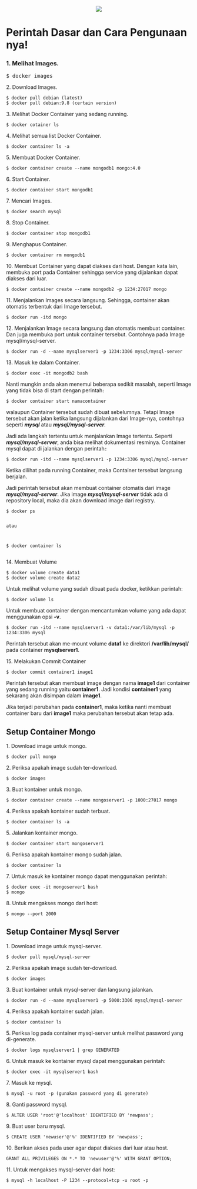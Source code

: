 <p align="center"><img src="https://drive.google.com/uc?export=view&id=1B2skhoyxRxEG60l5DMdkfjHKOCBFRllZ"></p>

# Perintah Dasar dan Cara Pengunaan nya!
### 1. Melihat Images.
<pre>$ docker images</code></pre>

<p>2. Download Images.</p>
<pre class="wp-block-code"><code class="">$ docker pull debian (latest)
$ docker pull debian:9.8 (certain version)</code></pre>

<p>3. Melihat Docker Container yang sedang running.</p>
<pre class="wp-block-code"><code class="">$ docker cotainer ls</code></pre>

<p>4. Melihat semua list Docker Container.</p>
<pre class="wp-block-code"><code class="">$ docker container ls -a</code></pre>

<p>5. Membuat Docker Container.</p>
<pre class="wp-block-code"><code class="">$ docker container create --name mongodb1 mongo:4.0</code></pre>

<p>6. Start Container.</p>
<pre class="wp-block-code"><code class="">$ docker container start mongodb1</code></pre>

<p>7. Mencari Images.</p>
<pre class="wp-block-code"><code class="">$ docker search mysql</code></pre>

<p>8. Stop Container.</p>
<pre class="wp-block-code"><code class="">$ docker container stop mongodb1</code></pre>

<p>9. Menghapus Container.</p>
<pre class="wp-block-code"><code class="">$ docker container rm mongodb1</code></pre>

<p>10. Membuat Container yang dapat diakses dari host. Dengan kata lain, membuka port pada Container sehingga service yang dijalankan dapat diakses dari luar.</p>
<pre class="wp-block-code"><code class="">$ docker container create --name mongodb2 -p 1234:27017 mongo</code></pre>

<p>11. Menjalankan Images secara langsung. Sehingga, container akan otomatis terbentuk dari Image tersebut.</p>
<pre class="wp-block-code"><code class="">$ docker run -itd mongo</code></pre>

<p>12. Menjalankan Image secara langsung dan otomatis membuat container. Dan juga membuka port untuk container tersebut. Contohnya pada Image mysql/mysql-server.</p>
<pre class="wp-block-code"><code class="">$ docker run -d --name mysqlserver1 -p 1234:3306 mysql/mysql-server</code></pre>

<p>13. Masuk ke dalam Container.</p>
<pre class="wp-block-code"><code class="">$ docker exec -it mongodb2 bash</code></pre>
<p>Nanti mungkin anda akan menemui beberapa sedikit masalah, seperti Image yang tidak bisa di start dengan perintah<code>:</code></p>
<pre class="wp-block-code"><code class="">$ docker container start namacontainer</code></pre>

<p>walaupun Container tersebut sudah dibuat sebelumnya. Tetapi Image tersebut akan jalan ketika langsung dijalankan dari Image-nya, contohnya seperti <strong><em>mysql</em></strong> atau <strong><em>mysql/mysql-server</em></strong>. </p>

<p>Jadi ada langkah tertentu untuk menjalankan Image tertentu. Seperti <strong><em>mysql/mysql-server</em></strong>, anda bisa melihat dokumentasi resminya. Container mysql dapat di jalankan dengan perintah<code>:</code></p>

<pre class="wp-block-code"><code class="">$ docker run -itd --name mysqlserver1 -p 1234:3306 mysql/mysql-server</code></pre>
<p>Ketika dilihat pada running Container, maka Container tersebut langsung berjalan. </p>
<p>Jadi perintah tersebut akan membuat container otomatis dari image <strong><em>mysql/mysql-server</em></strong>. Jika image <strong><em>mysql/mysql-server</em></strong> tidak ada di repository local, maka dia akan download image dari registry.</p>
<pre class="wp-block-code"><code class="">$ docker ps

atau 

$ docker container ls</code></pre>

<p>14. Membuat Volume</p>
<pre class="wp-block-code"><code class="">$ docker volume create data1
$ docker volume create data2</code></pre>
<p>Untuk melihat volume yang sudah dibuat pada docker, ketikkan perintah:</p>
<pre class="wp-block-code"><code class="">$ docker volume ls</code></pre>
<p>Untuk membuat container dengan mencantumkan volume yang ada dapat menggunakan opsi <strong>-v</strong>.</p>
<pre class="wp-block-code"><code class="">$ docker run -itd --name mysqlserver1 -v data1:/var/lib/mysql -p 1234:3306 mysql</code></pre>
<p>Perintah tersebut akan me-mount volume <strong>data1</strong> ke direktori <strong>/var/lib/mysql/</strong> pada container <strong>mysqlserver1</strong>.</p>

<p>15. Melakukan Commit Container</p>
<pre class="wp-block-code"><code class="">$ docker commit container1 image1</code></pre>

<p>Perintah tersebut akan membuat image dengan nama <strong>image1</strong> dari container yang sedang running yaitu <strong>container1</strong>. Jadi kondisi <strong>container1</strong> yang sekarang akan disimpan dalam <strong>image1</strong>.</p>

<p>Jika terjadi perubahan pada <strong>container1</strong>, maka ketika nanti membuat container baru dari <strong>image1</strong> maka perubahan tersebut akan tetap ada.</p>



## Setup Container Mongo

<p>1. Download image untuk mongo.</p>
<pre class="wp-block-code"><code class="">$ docker pull mongo</code></pre>

<p>2. Periksa apakah image sudah ter-download.</p>
<pre class="wp-block-code"><code class="">$ docker images</code></pre>

<p>3. Buat kontainer untuk mongo.</p>
<pre class="wp-block-code"><code class="">$ docker container create --name mongoserver1 -p 1000:27017 mongo</code></pre>

<p>4. Periksa apakah kontainer sudah terbuat.</p>
<pre class="wp-block-code"><code class="">$ docker container ls -a</code></pre>

<p>5. Jalankan kontainer mongo.</p>
<pre class="wp-block-code"><code class="">$ docker container start mongoserver1</code></pre>

<p>6. Periksa apakah kontainer mongo sudah jalan.</p>
<pre class="wp-block-code"><code class="">$ docker container ls</code></pre>

<p>7. Untuk masuk ke kontainer mongo dapat menggunakan perintah:</p>
<pre class="wp-block-code"><code class="">$ docker exec -it mongoserver1 bash
$ mongo</code></pre>

<p>8. Untuk mengakses mongo dari host:</p>
<pre class="wp-block-code"><code class="">$ mongo --port 2000</code></pre>




## Setup Container Mysql Server

<p>1. Download image untuk mysql-server.</p>
<pre class="wp-block-code"><code class="">$ docker pull mysql/mysql-server</code></pre>

<p>2. Periksa apakah image sudah ter-download.</p>
<pre class="wp-block-code"><code class="">$ docker images</code></pre>

<p>3. Buat kontainer untuk mysql-server dan langsung jalankan.</p>
<pre class="wp-block-code"><code class="">$ docker run -d --name mysqlserver1 -p 5000:3306 mysql/mysql-server</code></pre>

<p>4. Periksa apakah kontainer sudah jalan.</p>
<pre class="wp-block-code"><code class="">$ docker container ls</code></pre>

<p>5. Periksa log pada container mysql-server untuk melihat password yang di-generate.</p>
<pre class="wp-block-code"><code class="">$ docker logs mysqlserver1 | grep GENERATED</code></pre>

<p>6. Untuk masuk ke kontainer mysql dapat menggunakan perintah:</p>
<pre class="wp-block-code"><code class="">$ docker exec -it mysqlserver1 bash</code></pre>

<p>7. Masuk ke mysql.</p>
<pre class="wp-block-code"><code class="">$ mysql -u root -p (gunakan password yang di generate)</code></pre>

<p>8. Ganti password mysql.</p>
<pre class="wp-block-code"><code class="">$ ALTER USER 'root'@'localhost' IDENTIFIED BY 'newpass';</code></pre>

<p>9. Buat user baru mysql.</p>
<pre class="wp-block-code"><code class="">$ CREATE USER 'newuser'@'%' IDENTIFIED BY 'newpass';</code></pre>

<p>10. Berikan akses pada user agar dapat diakses dari luar atau host.</p>
<pre class="wp-block-code"><code class="">GRANT ALL PRIVILEGES ON *.* TO 'newuser'@'%' WITH GRANT OPTION;</code></pre>

<p>11. Untuk mengakses mysql-server dari host:</p>
<pre class="wp-block-code"><code class="">$ mysql -h localhost -P 1234 --protocol=tcp -u root -p</code></pre>

